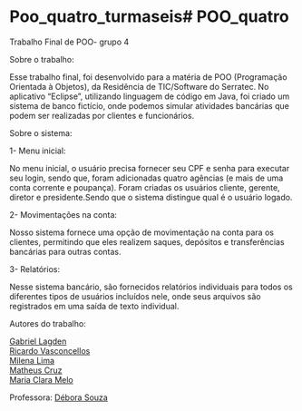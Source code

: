 # Poo_quatro_turmaseis# POO_quatro
Trabalho Final de POO- grupo 4

Sobre o trabalho:

Esse trabalho final, foi desenvolvido para a matéria de POO (Programação Orientada à Objetos), da Residência de TIC/Software do Serratec.
No aplicativo “Eclipse”, utilizando linguagem de código em Java, foi criado um sistema de banco fictício, onde podemos simular atividades bancárias que podem ser realizadas por clientes e funcionários.

Sobre o sistema:

1-
Menu inicial:

No menu inicial, o usuário precisa fornecer seu CPF e senha para executar seu login, sendo que, foram adicionadas quatro agências (e mais de uma conta corrente e poupança).
Foram criadas os usuários  cliente, gerente, diretor e  presidente.Sendo que o sistema distingue qual é o usuário logado.

 2-
Movimentações na conta:

Nosso sistema fornece uma opção de movimentação na conta para os clientes, permitindo que eles realizem saques, depósitos e transferências bancárias para outras contas.

3-
Relatórios:

Nesse sistema bancário, são fornecidos relatórios individuais para todos os diferentes tipos de usuários incluídos nele, onde seus arquivos são registrados em uma saída de texto individual.

Autores do trabalho:

[Gabriel Lagden](https://github.com/GabrielNunes11)<br/>
[Ricardo Vasconcellos](https://github.com/RicardoPonte)<br/>
[Milena Lima](https://github.com/MilenaLima21)<br/>
[Matheus Cruz](https://github.com/MatheusCodeCruz)<br/>
[Maria Clara  Melo](https://github.com/MariaClaraMelo1)

Professora:
[Débora Souza](https://github.com/debysouza)<br/>
